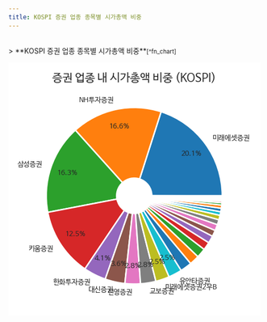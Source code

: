 ```yaml
---
title: KOSPI 증권 업종 종목별 시가총액 비중
---
```

<br>
> **KOSPI 증권 업종 종목별 시가총액 비중<a id="pie"></a>**<small>[^fn_chart]</small>

![294090](images/kospi_업종_증권_종목.png)
